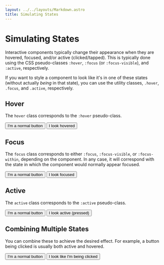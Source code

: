 ```yaml
---
layout: ../../layouts/Markdown.astro
title: Simulating States
---
```


# Simulating States

Interactive components typically change their appearance when they are hovered, focused, and/or
active (clicked/tapped). This is typically done using the CSS pseudo-classes `:hover`, `:focus`
(or `:focus-visible`), and `:active`, respectively.

If you want to style a component to look like it's in one of these states (without actually _being_
in that state), you can use the utility classes, `.hover`, `.focus`, and `.active`, respectively.

## Hover

The `hover` class corresponds to the `:hover` pseudo-class.

<button class="button">I'm a normal button</button>
<button class="button hover">I look hovered</button>

## Focus

The `focus` class corresponds to either `:focus`, `:focus-visible`, or `:focus-within`, depending
on the component. In any case, it will correspond with the state in which the component would
normally appear focused.

<button class="button">I'm a normal button</button>
<button class="button focus">I look focused</button>

## Active

The `active` class corresponds to the `:active` pseudo-class.

<button class="button">I'm a normal button</button>
<button class="button active">I look active (pressed)</button>

## Combining Multiple States

You can combine these to achieve the desired effect. For example, a button being clicked is usually both active and hovered.

<button class="button">I'm a normal button</button>
<button class="button active hover">I look like I'm being clicked</button>
